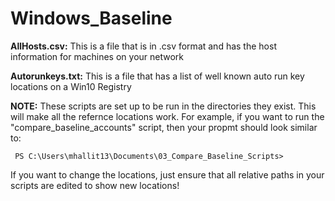 # Windows_Baseline

   **AllHosts.csv:**    This is a file that is in .csv format and has the host information for machines on your network
  
   **Autorunkeys.txt:** This is a file that has a list of well known auto run key locations on a Win10 Registry
  
**NOTE:** 
These scripts are set up to be run in the directories they exist. This will make all the refernce locations work. 
   For example, if you want to run the "compare_baseline_accounts" script, then your propmt should look similar to:
           
     PS C:\Users\mhallit13\Documents\03_Compare_Baseline_Scripts>
           
   If you want to change the locations, just ensure that all relative paths in your scripts are edited to show new locations!
